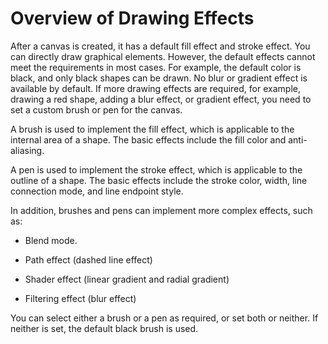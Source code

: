 # Overview of Drawing Effects

<!--Kit: ArkGraphics 2D-->
<!--Subsystem: Graphics-->
<!--Owner: @hangmengxin-->
<!--Designer: @wangyanglan-->
<!--Tester: @nobuggers-->
<!--Adviser: @ge-yafang-->

After a canvas is created, it has a default fill effect and stroke effect. You can directly draw graphical elements. However, the default effects cannot meet the requirements in most cases. For example, the default color is black, and only black shapes can be drawn. No blur or gradient effect is available by default. If more drawing effects are required, for example, drawing a red shape, adding a blur effect, or gradient effect, you need to set a custom brush or pen for the canvas.


A brush is used to implement the fill effect, which is applicable to the internal area of a shape. The basic effects include the fill color and anti-aliasing.


A pen is used to implement the stroke effect, which is applicable to the outline of a shape. The basic effects include the stroke color, width, line connection mode, and line endpoint style.


In addition, brushes and pens can implement more complex effects, such as:


- Blend mode.

- Path effect (dashed line effect)

- Shader effect (linear gradient and radial gradient)

- Filtering effect (blur effect)


You can select either a brush or a pen as required, or set both or neither. If neither is set, the default black brush is used.

